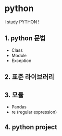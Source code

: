 # python
I study PYTHON !

## 1. python 문법
- Class
- Module
- Exception

## 2. 표준 라이브러리

## 3. 모듈
- Pandas
- re (regular expression)

## 4. python project

